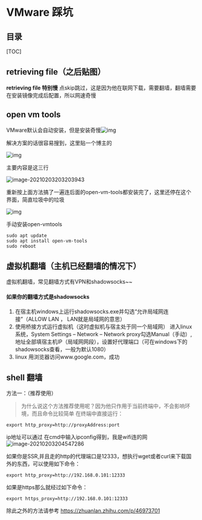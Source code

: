 # VMware 踩坑
## 目录
[TOC]
## retrieving file（之后贴图）
**retrieving file 特别慢** 点skip跳过，这是因为他在联网下载，需要翻墙，翻墙需要在安装镜像完成后配置，所以网速奇慢

## open vm tools

VMware默认会自动安装，但是安装奇慢![img](https://github.com/ChasingTheDreamOfLoad/BlogSave/blob/main/images/0.png)

解决方案的话很容易搜到，这里贴一个博主的

![img](https://github.com/ChasingTheDreamOfLoad/BlogSave/blob/main/images/1.png)

主要内容是这三行

![image-20210203203203943](https://github.com/ChasingTheDreamOfLoad/BlogSave/blob/main/images/2.png)

重新按上面方法搞了一遍连后面的open-vm-tools都安装完了，这里还停在这个界面，简直垃圾中的垃圾

![img](https://github.com/ChasingTheDreamOfLoad/BlogSave/blob/main/images/3.png)

手动安装open-vmtools

```shell
sudo apt update
sudo apt install open-vm-tools
sudo reboot
```

##  虚拟机翻墙（主机已经翻墙的情况下）

虚拟机翻墙，常见翻墙方式有VPN和shadowsocks~~

#### 如果你的翻墙方式是shadowsocks

1. 在宿主机windows上运行shadowsocks.exe并勾选“允许局域网连接”（ALLOW LAN ， LAN就是局域网的意思）
2. 使用桥接方式运行虚拟机（这时虚拟机与宿主处于同一个局域网）
   进入linux系统，System Settings – Network – Network proxy勾选Manual（手动）,地址全部填宿主机IP（局域网网段），设置好代理端口（可在windows下的shadowsocks查看，一般为默认1080）
3. linux 用浏览器访问www.google.com，成功

## shell 翻墙

方法一：（推荐使用）

> 为什么说这个方法推荐使用呢？因为他只作用于当前终端中，不会影响环境，而且命令比较简单
> 在终端中直接运行：

```shell
export http_proxy=http://proxyAddress:port
```

ip地址可以通过 在cmd中输入ipconfig得到，我是wifi连的网![image-20210203204547286](https://github.com/ChasingTheDreamOfLoad/BlogSave/blob/main/images/4.png)

如果你是SSR,并且走的http的代理端口是12333，想执行wget或者curl来下载国外的东西，可以使用如下命令：

```shell
export http_proxy=http://192.168.0.101:12333
```

如果是https那么就经过如下命令：

```shell
export https_proxy=http://192.168.0.101:12333
```

除此之外的方法请参考
https://zhuanlan.zhihu.com/p/46973701



